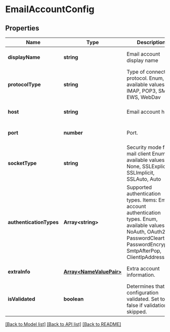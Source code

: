 
# EmailAccountConfig

## Properties
Name | Type | Description | Notes
------------ | ------------- | ------------- | -------------
**displayName** | **string** | Email account display name              | [optional] [default to undefined]
**protocolType** | **string** | Type of connection protocol. Enum, available values: IMAP, POP3, SMTP, EWS, WebDav | [default to undefined]
**host** | **string** | Email account host.              | [optional] [default to undefined]
**port** | **number** | Port.              | [optional] [default to undefined]
**socketType** | **string** | Security mode for a mail client Enum, available values: None, SSLExplicit, SSLImplicit, SSLAuto, Auto | [default to undefined]
**authenticationTypes** | **Array&lt;string&gt;** | Supported authentication types.              Items: Email account authentication types. Enum, available values: NoAuth, OAuth2, PasswordCleartext, PasswordEncrypted, SmtpAfterPop, ClientIpAddress | [optional] [default to undefined]
**extraInfo** | [**Array&lt;NameValuePair&gt;**](NameValuePair.md) | Extra account information.              | [optional] [default to undefined]
**isValidated** | **boolean** | Determines that configuration validated. Set to false if validation skipped.              | [default to undefined]



[[Back to Model list]](README.md#documentation-for-models) [[Back to API list]](README.md#documentation-for-api-endpoints) [[Back to README]](README.md)
